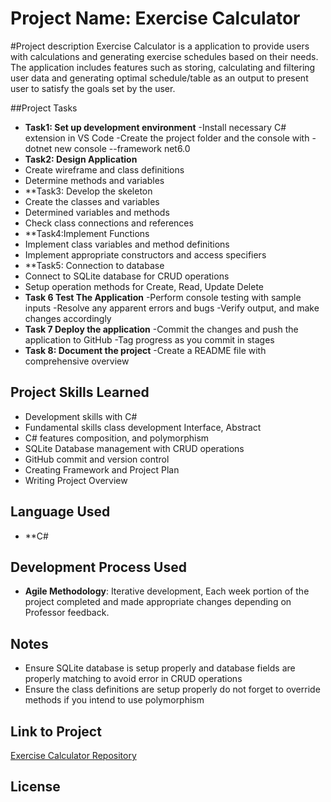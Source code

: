 # Project Name: Exercise Calculator

#Project description
Exercise Calculator is a application to provide users with calculations and generating exercise schedules based on their needs.  The application includes features such as storing, calculating and filtering user data and generating optimal schedule/table as an output to present user to satisfy the goals set by the user.


##Project Tasks
- **Task1: Set up development environment**
  -Install necessary C# extension in VS Code 
  -Create the project folder and the console with
   -dotnet new console --framework net6.0
- **Task2: Design Application**
 - Create wireframe and class definitions
 - Determine methods and variables
- **Task3: Develop the skeleton
 - Create the classes and variables 
 - Determined variables and methods
 - Check class connections and references
- **Task4:Implement Functions
 - Implement class variables and method definitions
 - Implement appropriate constructors and access specifiers
- **Task5: Connection to database
 - Connect to SQLite database for CRUD operations
 - Setup operation methods for Create, Read, Update Delete
- **Task 6 Test The Application**
 -Perform console testing with sample inputs
 -Resolve any apparent errors and bugs
 -Verify output, and make changes accordingly
- **Task 7 Deploy the application**
 -Commit the changes and push the application to GitHub 
 -Tag progress as you commit in stages
- **Task 8: Document the project**
 -Create a README file with comprehensive overview
 

## Project Skills Learned
- Development skills with C#
- Fundamental skills class development Interface, Abstract
- C# features composition, and polymorphism 
- SQLite Database management with CRUD operations
- GitHub commit and version control
- Creating Framework and Project Plan
- Writing Project Overview

## Language Used
- **C#

## Development Process Used
- **Agile Methodology**: Iterative development, Each week portion of the project completed and made appropriate changes
 depending on Professor feedback.

## Notes
- Ensure SQLite database is setup properly and database fields are properly matching to avoid error in CRUD operations
- Ensure the class definitions are setup properly do not forget to override methods if you intend to use polymorphism
## Link to Project
[Exercise Calculator Repository](https://github.com/muckay8360/CIS317-PROJECT)

## License

